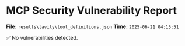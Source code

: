 # MCP Security Vulnerability Report
**File:** `results\tavily\tool_definitions.json`
**Time:** `2025-06-21 04:15:51`

✅ No vulnerabilities detected.
